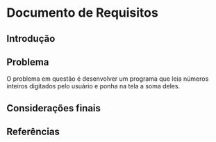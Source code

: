 # Documento de Requisitos
## Introdução

## Problema
O problema em questão é desenvolver um programa que leia números inteiros digitados pelo usuário e ponha na tela a soma deles.

## Considerações finais

## Referências